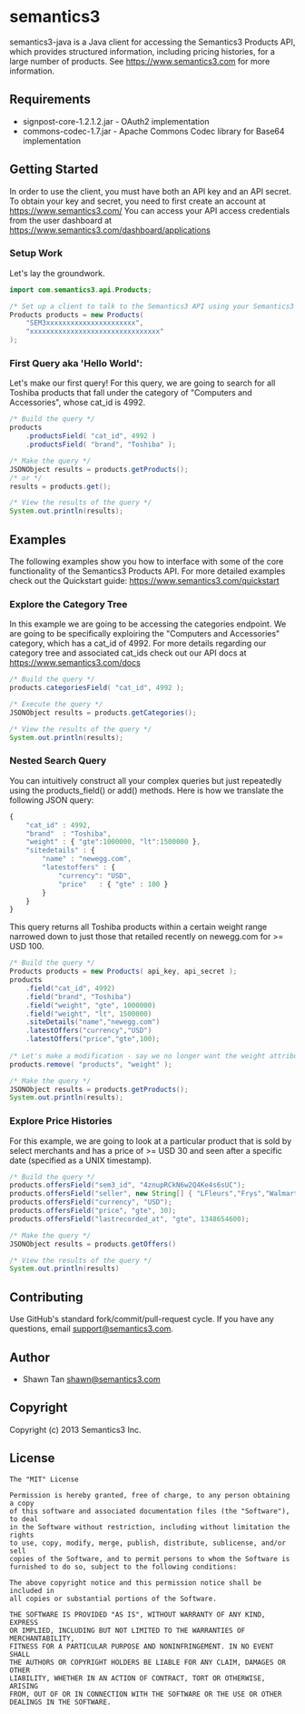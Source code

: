 # semantics3
semantics3-java is a Java client for accessing the Semantics3 Products API, which provides structured information, including pricing histories, for a large number of products.
See https://www.semantics3.com for more information.

## Requirements
* signpost-core-1.2.1.2.jar - OAuth2 implementation
* commons-codec-1.7.jar - Apache Commons Codec library for Base64 implementation

## Getting Started

In order to use the client, you must have both an API key and an API secret. To obtain your key and secret, you need to first create an account at
https://www.semantics3.com/
You can access your API access credentials from the user dashboard at https://www.semantics3.com/dashboard/applications

### Setup Work

Let's lay the groundwork.

```java
import com.semantics3.api.Products;

/* Set up a client to talk to the Semantics3 API using your Semantics3 API Credentials */
Products products = new Products(
	"SEM3xxxxxxxxxxxxxxxxxxxxxx",
	"xxxxxxxxxxxxxxxxxxxxxxxxxxxxxxxx"
);
```

### First Query aka 'Hello World':

Let's make our first query! For this query, we are going to search for all Toshiba products that fall under the category of "Computers and Accessories", whose cat_id is 4992. 

```java
/* Build the query */
products
    .productsField( "cat_id", 4992 )
    .productsField( "brand", "Toshiba" );

/* Make the query */
JSONObject results = products.getProducts();
/* or */
results = products.get();

/* View the results of the query */
System.out.println(results);
```

## Examples

The following examples show you how to interface with some of the core functionality of the Semantics3 Products API. For more detailed examples check out the Quickstart guide: https://www.semantics3.com/quickstart

### Explore the Category Tree

In this example we are going to be accessing the categories endpoint. We are going to be specifically exploiring the "Computers and Accessories" category, which has a cat_id of 4992. For more details regarding our category tree and associated cat_ids check out our API docs at https://www.semantics3.com/docs

```java
/* Build the query */
products.categoriesField( "cat_id", 4992 );

/* Execute the query */
JSONObject results = products.getCategories();

/* View the results of the query */
System.out.println(results);
```

### Nested Search Query

You can intuitively construct all your complex queries but just repeatedly using the products_field() or add() methods.
Here is how we translate the following JSON query:

```javascript
{
	"cat_id" : 4992, 
	"brand"  : "Toshiba",
	"weight" : { "gte":1000000, "lt":1500000 },
	"sitedetails" : {
		"name" : "newegg.com",
		"latestoffers" : {
			"currency": "USD",
			"price"   : { "gte" : 100 } 
		}
	}
}
```


This query returns all Toshiba products within a certain weight range narrowed down to just those that retailed recently on newegg.com for >= USD 100.

```java
/* Build the query */
Products products = new Products( api_key, api_secret );
products
	.field("cat_id", 4992)
	.field("brand", "Toshiba")
	.field("weight", "gte", 1000000)
	.field("weight", "lt", 1500000)
	.siteDetails("name","newegg.com")
	.latestOffers("currency","USD")
	.latestOffers("price","gte",100);
	
/* Let's make a modification - say we no longer want the weight attribute */
products.remove( "products", "weight" );

/* Make the query */
JSONObject results = products.getProducts();
System.out.println(results);
```



### Explore Price Histories
For this example, we are going to look at a particular product that is sold by select merchants and has a price of >= USD 30 and seen after a specific date (specified as a UNIX timestamp).

```java
/* Build the query */
products.offersField("sem3_id", "4znupRCkN6w2Q4Ke4s6sUC");
products.offersField("seller", new String[] { "LFleurs","Frys","Walmart" });
products.offersField("currency", "USD");
products.offersField("price", "gte", 30);
products.offersField("lastrecorded_at", "gte", 1348654600);

/* Make the query */
JSONObject results = products.getOffers()

/* View the results of the query */
System.out.println(results)
```



## Contributing
Use GitHub's standard fork/commit/pull-request cycle.  If you have any questions, email <support@semantics3.com>.

## Author

* Shawn Tan <shawn@semantics3.com>

## Copyright

Copyright (c) 2013 Semantics3 Inc.

## License

    The "MIT" License
    
    Permission is hereby granted, free of charge, to any person obtaining a copy
    of this software and associated documentation files (the "Software"), to deal
    in the Software without restriction, including without limitation the rights
    to use, copy, modify, merge, publish, distribute, sublicense, and/or sell
    copies of the Software, and to permit persons to whom the Software is
    furnished to do so, subject to the following conditions:
    
    The above copyright notice and this permission notice shall be included in
    all copies or substantial portions of the Software.
    
    THE SOFTWARE IS PROVIDED "AS IS", WITHOUT WARRANTY OF ANY KIND, EXPRESS
    OR IMPLIED, INCLUDING BUT NOT LIMITED TO THE WARRANTIES OF MERCHANTABILITY,
    FITNESS FOR A PARTICULAR PURPOSE AND NONINFRINGEMENT. IN NO EVENT SHALL
    THE AUTHORS OR COPYRIGHT HOLDERS BE LIABLE FOR ANY CLAIM, DAMAGES OR OTHER
    LIABILITY, WHETHER IN AN ACTION OF CONTRACT, TORT OR OTHERWISE, ARISING
    FROM, OUT OF OR IN CONNECTION WITH THE SOFTWARE OR THE USE OR OTHER
    DEALINGS IN THE SOFTWARE.


